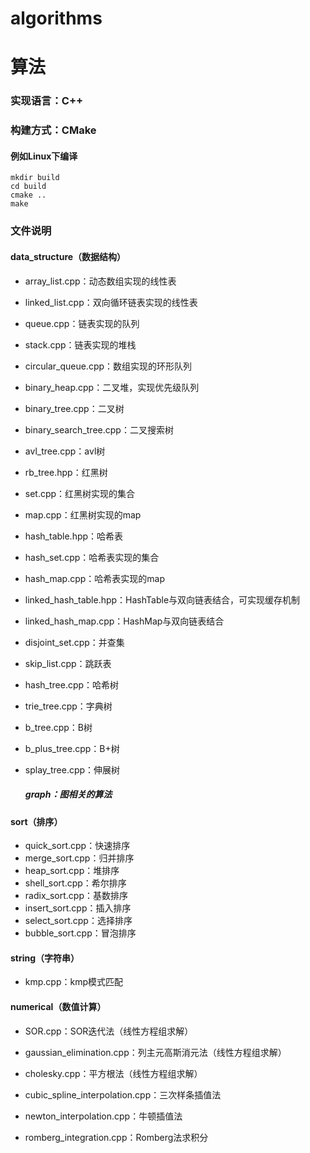 # algorithms
# 算法

### 实现语言：C++

### 构建方式：CMake
#### 例如Linux下编译
```shell
mkdir build 
cd build
cmake ..
make
```
### 文件说明
#### data_structure（数据结构）

- array_list.cpp：动态数组实现的线性表

- linked_list.cpp：双向循环链表实现的线性表

- queue.cpp：链表实现的队列

- stack.cpp：链表实现的堆栈

- circular_queue.cpp：数组实现的环形队列

- binary_heap.cpp：二叉堆，实现优先级队列

- binary_tree.cpp：二叉树

- binary_search_tree.cpp：二叉搜索树

- avl_tree.cpp：avl树

- rb_tree.hpp：红黑树

- set.cpp：红黑树实现的集合

- map.cpp：红黑树实现的map

- hash_table.hpp：哈希表

- hash_set.cpp：哈希表实现的集合

- hash_map.cpp：哈希表实现的map

- linked_hash_table.hpp：HashTable与双向链表结合，可实现缓存机制

- linked_hash_map.cpp：HashMap与双向链表结合

- disjoint_set.cpp：并查集

- skip_list.cpp：跳跃表

- hash_tree.cpp：哈希树

- trie_tree.cpp：字典树

- b_tree.cpp：B树

- b_plus_tree.cpp：B+树

- splay_tree.cpp：伸展树

  ##### graph：图相关的算法

#### sort（排序）
- quick_sort.cpp：快速排序
- merge_sort.cpp：归并排序
- heap_sort.cpp：堆排序
- shell_sort.cpp：希尔排序
- radix_sort.cpp：基数排序
- insert_sort.cpp：插入排序
- select_sort.cpp：选择排序
- bubble_sort.cpp：冒泡排序
#### string（字符串）
- kmp.cpp：kmp模式匹配

#### numerical（数值计算）

- SOR.cpp：SOR迭代法（线性方程组求解）
- gaussian_elimination.cpp：列主元高斯消元法（线性方程组求解）
- cholesky.cpp：平方根法（线性方程组求解）

- cubic_spline_interpolation.cpp：三次样条插值法
- newton_interpolation.cpp：牛顿插值法
- romberg_integration.cpp：Romberg法求积分
